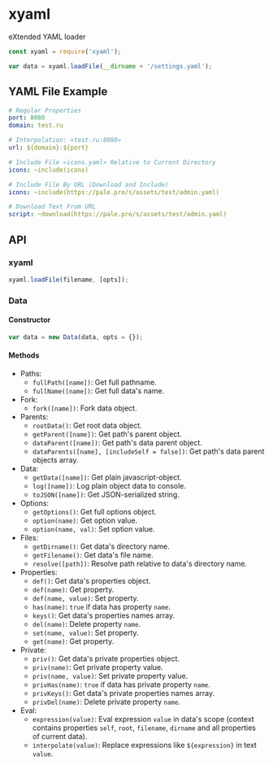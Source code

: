 # xyaml
eXtended YAML loader

```js
const xyaml = require('xyaml');

var data = xyaml.loadFile(__dirname + '/settings.yaml');
```

## YAML File Example

```yaml
# Regular Properties
port: 8080
domain: test.ru

# Interpolation: «test.ru:8080»
url: ${domain}:${port}

# Include File «icons.yaml» Relative to Current Directory
icons: ~include(icons)

# Include File By URL (Download and Include)
icons: ~include(https://pale.pro/s/assets/test/admin.yaml)

# Download Text From URL
script: ~download(https://pale.pro/s/assets/test/admin.yaml)
```

## API

### xyaml

```js
xyaml.loadFile(filename, [opts]);
```

### Data

#### Constructor

```js
var data = new Data(data, opts = {});
```

#### Methods

- Paths:
  - `fullPath([name])`: Get full pathname.
  - `fullName([name])`: Get full data's name.
- Fork:
  - `fork([name])`: Fork data object.
- Parents:
  - `rootData()`: Get root data object.
  - `getParent([name])`: Get path's parent object.
  - `dataParent([name])`: Get path's data parent object.
  - `dataParents([name], [includeSelf = false])`: Get path's data parent objects array.
- Data:
  - `getData([name])`: Get plain javascript-object.
  - `log([name])`: Log plain object data to console.
  - `toJSON([name])`: Get JSON-serialized string.
- Options:
  - `getOptions()`: Get full options object.
  - `option(name)`: Get option value.
  - `option(name, val)`: Set option value.
- Files:
  - `getDirname()`: Get data's directory name.
  - `getFilename()`: Get data's file name.
  - `resolve([path])`: Resolve path relative to data's directory name.
- Properties:
  - `def()`: Get data's properties object.
  - `def(name)`: Get property.
  - `def(name, value)`: Set property.
  - `has(name)`: `true` if data has property `name`.
  - `keys()`: Get data's properties names array.
  - `del(name)`: Delete property `name`.
  - `set(name, value)`: Set property.
  - `get(name)`: Get property.
- Private:
  - `priv()`: Get data's private properties object.
  - `priv(name)`: Get private property value.
  - `priv(name, value)`: Set private property value.
  - `privHas(name)`: `true` if data has private property `name`.
  - `privKeys()`: Get data's private properties names array.
  - `privDel(name)`: Delete private property `name`.
- Eval:
  - `expression(value)`: Eval expression `value` in data's scope (context contains properties `self`, `root`, `filename`, `dirname` and all properties of current data).
  - `interpolate(value)`: Replace expressions like `${expression}` in text `value`.
